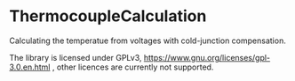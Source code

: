 # ThermocoupleCalculation
Calculating the temperatue from voltages with cold-junction compensation.

The library is licensed under GPLv3, https://www.gnu.org/licenses/gpl-3.0.en.html , other licences are currently not supported.

